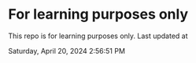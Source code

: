 # For learning purposes only
This repo is for learning purposes only.
Last updated at

Saturday, April 20, 2024 2:56:51 PM

